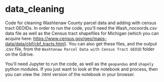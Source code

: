 # data_cleaning
Code for cleaning Washtenaw County parcel data and adding with census tract GEOIDs.  In order to run the code, you'll need the Wash_nocoords.csv data file as well as the Census tract shapefiles for Michigan (which you can acquire here: https://www.census.gov/geo/maps-data/data/cbf/cbf_tracts.html).  You can also get these files, and the output .csv file, from the `Washtenaw Parcel Data with Census Tract GEOID` folder on the Gdrive.

You'll need Jupyter to run the code, as well as the `geopandas` and `shapely` python modules.  If you just want to look at the notebook and process, then you can view the .html version of the notebook in your browser.
